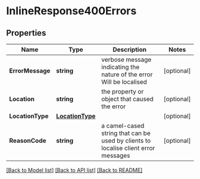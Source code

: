 # InlineResponse400Errors

## Properties

Name | Type | Description | Notes
------------ | ------------- | ------------- | -------------
**ErrorMessage** | **string** | verbose message indicating the nature of the error Will be localised  | [optional] 
**Location** | **string** | the property or object that caused the error | [optional] 
**LocationType** | [**LocationType**](LocationType.md) |  | [optional] 
**ReasonCode** | **string** | a camel-cased string that can be used by clients to localise client error messages | [optional] 

[[Back to Model list]](../README.md#documentation-for-models) [[Back to API list]](../README.md#documentation-for-api-endpoints) [[Back to README]](../README.md)


